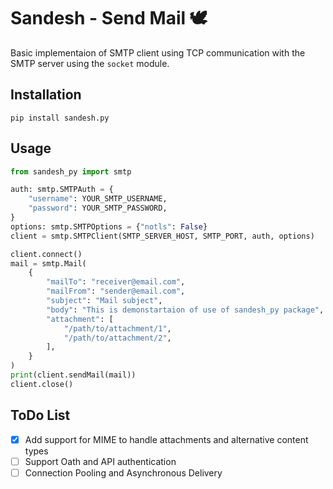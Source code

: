 # Sandesh - Send Mail 🕊️

Basic implementaion of SMTP client using TCP communication with the SMTP server using the `socket` module.

## Installation

```shell
pip install sandesh.py
```

## Usage

```python
from sandesh_py import smtp

auth: smtp.SMTPAuth = {
    "username": YOUR_SMTP_USERNAME,
    "password": YOUR_SMTP_PASSWORD,
}
options: smtp.SMTPOptions = {"notls": False}
client = smtp.SMTPClient(SMTP_SERVER_HOST, SMTP_PORT, auth, options)

client.connect()
mail = smtp.Mail(
    {
        "mailTo": "receiver@email.com",
        "mailFrom": "sender@email.com",
        "subject": "Mail subject",
        "body": "This is demonstartaion of use of sandesh_py package",
        "attachment": [
            "/path/to/attachment/1",
            "/path/to/attachment/2",
        ],
    }
)
print(client.sendMail(mail))
client.close()

```

## ToDo List

- [x] Add support for MIME to handle attachments and alternative content types
- [ ] Support Oath and API authentication
- [ ] Connection Pooling and Asynchronous Delivery

